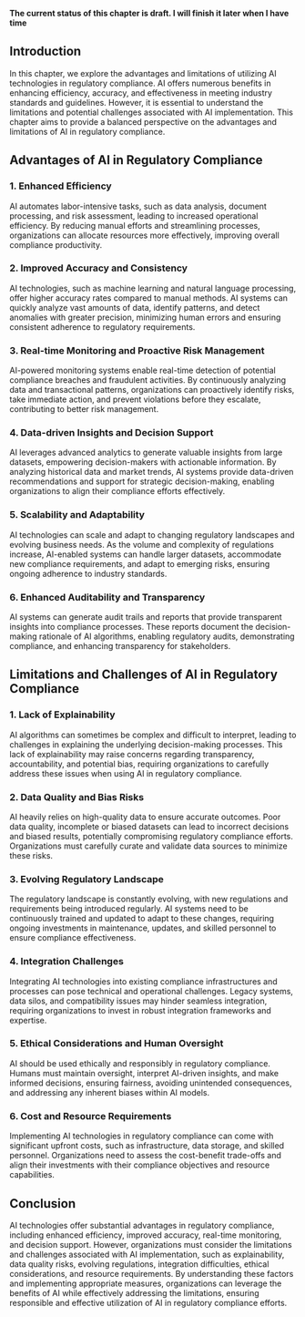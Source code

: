 **The current status of this chapter is draft. I will finish it later when I have time**

Introduction
------------

In this chapter, we explore the advantages and limitations of utilizing AI technologies in regulatory compliance. AI offers numerous benefits in enhancing efficiency, accuracy, and effectiveness in meeting industry standards and guidelines. However, it is essential to understand the limitations and potential challenges associated with AI implementation. This chapter aims to provide a balanced perspective on the advantages and limitations of AI in regulatory compliance.

Advantages of AI in Regulatory Compliance
-----------------------------------------

### 1. Enhanced Efficiency

AI automates labor-intensive tasks, such as data analysis, document processing, and risk assessment, leading to increased operational efficiency. By reducing manual efforts and streamlining processes, organizations can allocate resources more effectively, improving overall compliance productivity.

### 2. Improved Accuracy and Consistency

AI technologies, such as machine learning and natural language processing, offer higher accuracy rates compared to manual methods. AI systems can quickly analyze vast amounts of data, identify patterns, and detect anomalies with greater precision, minimizing human errors and ensuring consistent adherence to regulatory requirements.

### 3. Real-time Monitoring and Proactive Risk Management

AI-powered monitoring systems enable real-time detection of potential compliance breaches and fraudulent activities. By continuously analyzing data and transactional patterns, organizations can proactively identify risks, take immediate action, and prevent violations before they escalate, contributing to better risk management.

### 4. Data-driven Insights and Decision Support

AI leverages advanced analytics to generate valuable insights from large datasets, empowering decision-makers with actionable information. By analyzing historical data and market trends, AI systems provide data-driven recommendations and support for strategic decision-making, enabling organizations to align their compliance efforts effectively.

### 5. Scalability and Adaptability

AI technologies can scale and adapt to changing regulatory landscapes and evolving business needs. As the volume and complexity of regulations increase, AI-enabled systems can handle larger datasets, accommodate new compliance requirements, and adapt to emerging risks, ensuring ongoing adherence to industry standards.

### 6. Enhanced Auditability and Transparency

AI systems can generate audit trails and reports that provide transparent insights into compliance processes. These reports document the decision-making rationale of AI algorithms, enabling regulatory audits, demonstrating compliance, and enhancing transparency for stakeholders.

Limitations and Challenges of AI in Regulatory Compliance
---------------------------------------------------------

### 1. Lack of Explainability

AI algorithms can sometimes be complex and difficult to interpret, leading to challenges in explaining the underlying decision-making processes. This lack of explainability may raise concerns regarding transparency, accountability, and potential bias, requiring organizations to carefully address these issues when using AI in regulatory compliance.

### 2. Data Quality and Bias Risks

AI heavily relies on high-quality data to ensure accurate outcomes. Poor data quality, incomplete or biased datasets can lead to incorrect decisions and biased results, potentially compromising regulatory compliance efforts. Organizations must carefully curate and validate data sources to minimize these risks.

### 3. Evolving Regulatory Landscape

The regulatory landscape is constantly evolving, with new regulations and requirements being introduced regularly. AI systems need to be continuously trained and updated to adapt to these changes, requiring ongoing investments in maintenance, updates, and skilled personnel to ensure compliance effectiveness.

### 4. Integration Challenges

Integrating AI technologies into existing compliance infrastructures and processes can pose technical and operational challenges. Legacy systems, data silos, and compatibility issues may hinder seamless integration, requiring organizations to invest in robust integration frameworks and expertise.

### 5. Ethical Considerations and Human Oversight

AI should be used ethically and responsibly in regulatory compliance. Humans must maintain oversight, interpret AI-driven insights, and make informed decisions, ensuring fairness, avoiding unintended consequences, and addressing any inherent biases within AI models.

### 6. Cost and Resource Requirements

Implementing AI technologies in regulatory compliance can come with significant upfront costs, such as infrastructure, data storage, and skilled personnel. Organizations need to assess the cost-benefit trade-offs and align their investments with their compliance objectives and resource capabilities.

Conclusion
----------

AI technologies offer substantial advantages in regulatory compliance, including enhanced efficiency, improved accuracy, real-time monitoring, and decision support. However, organizations must consider the limitations and challenges associated with AI implementation, such as explainability, data quality risks, evolving regulations, integration difficulties, ethical considerations, and resource requirements. By understanding these factors and implementing appropriate measures, organizations can leverage the benefits of AI while effectively addressing the limitations, ensuring responsible and effective utilization of AI in regulatory compliance efforts.
